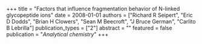 +++
title = "Factors that influence fragmentation behavior of N-linked glycopeptide ions"
date = 2008-01-01
authors = ["Richard R Seipert", "Eric D Dodds", "Brian H Clowers", "Sean M Beecroft", "J Bruce German", "Carlito B Lebrilla"]
publication_types = ["2"]
abstract = ""
featured = false
publication = "*Analytical chemistry*"
+++

